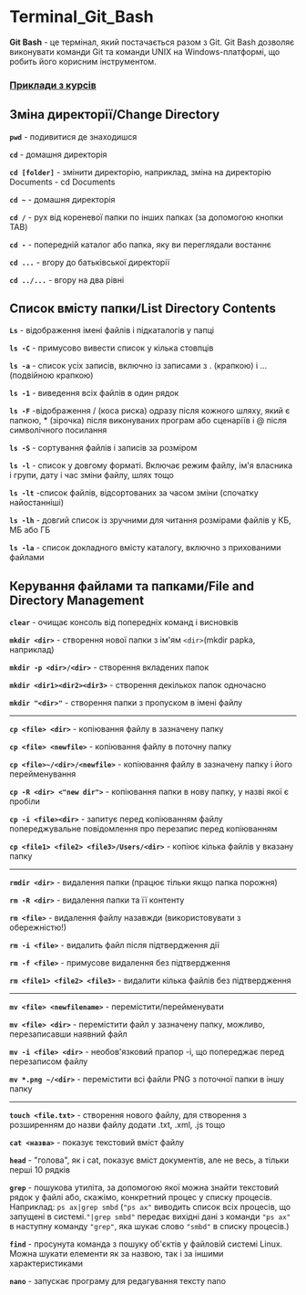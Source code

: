 # Terminal_Git_Bash

**Git Bash** - це термінал, який постачається разом з Git. Git Bash дозволяє виконувати команди Git та команди UNIX на Windows-платформі, що робить його корисним інструментом.

### [Приклади з курсів](https://github.com/Svitlana-Kostromitina/Terminal_examples_from_courses/blob/main/README.md)

## Зміна директорії/Change Directory

**`pwd`** - подивитися де знаходишся

**`сd`** - домашня директорія

**`cd [folder]`** - змінити директорію, наприклад, зміна на директорію Documents - cd Documents

**`cd ~`** - домашня директорія	

**`cd /`** - рух від кореневої папки по інших папках (за допомогою кнопки TAB)		

**`cd -`**  - попередній каталог або папка, яку ви переглядали востаннє

**`cd ...`** - вгору до батьківської директорії

**`cd ../...`** - вгору на два рівні

## Список вмісту папки/List Directory Contents	

**`Ls`** - відображення імені файлів і підкаталогів у папці		

**`ls -C`** - примусово вивести список у кілька стовпців		

**`ls -a`** - список усіх записів, включно із записами з . (крапкою) і ... (подвійною крапкою)	

**`ls -1`** - виведення всіх файлів в один рядок

**`ls -F`** -відображення / (коса риска) одразу після кожного шляху, який є папкою, * (зірочка) після виконуваних програм або сценаріїв і @ після символічного посилання


**`ls -S`** - сортування файлів і записів за розміром	

**`ls -l`** - список у довгому форматі. Включає режим файлу, ім'я власника і групи, дату і час зміни файлу, шлях тощо	

**`ls -lt`** -список файлів, відсортованих за часом зміни (спочатку найостанніші)	

**`ls -lh`** - довгий список із зручними для читання розмірами файлів у КБ, МБ або ГБ

**`ls -la`** - список докладного вмісту каталогу, включно з прихованими файлами


## Керування файлами та папками/File and Directory Management

**`clear`** - очищає консоль від попередніх команд і висновків

**`mkdir <dir>`** - створення нової папки з ім'ям `<dir>`(mkdir papka, наприклад)		

**`mkdir -p <dir>/<dir>`** - створення вкладених папок	

**`mkdir <dir1><dir2><dir3>`** -  створення декількох папок одночасно	

**`mkdir "<dir>"`** - створення папки з пропуском в імені файлу

------------
**`cp <file> <dir>`** - копіювання файлу в зазначену папку		

**`cp <file> <newfile>`** - копіювання файлу в поточну папку

**`cp <file>~/<dir>/<newfile>`** - копіювання файлу в зазначену папку і його перейменування			

**`cp -R <dir> <"new dir">`**	- копіювання папки в нову папку, у назві якої є пробіли				

**`cp -i <file><dir>`**	 - запитує перед копіюванням файлу попереджувальне повідомлення про перезапис перед копіюванням	

**`cp <file1> <file2> <file3>/Users/<dir>`** - копіює кілька файлів у вказану папку	

------------

**`rmdir <dir>`** - видалення папки (працює тільки якщо папка порожня)

**`rm -R <dir>`** - видалення папки та її контенту				

**`rm <file>`** - видалення файлу назавжди (використовувати з обережністю!)	

**`rm -i <file>`** - видалить файл після підтвердження дії		

**`rm -f <file>`** - примусове видалення без підтвердження

**`rm <file1> <file2> <file3>`** - видалити кілька файлів без підтвердження

--------------

**`mv <file> <newfilename>`** - перемістити/перейменувати		

**`mv <file> <dir>`**	- перемістити файл у зазначену папку, можливо, перезаписавши наявний файл	

**`mv -i <file> <dir>`** - необов'язковий прапор -i, що попереджає перед перезаписом файлу	

**`mv *.png ~/<dir>`** - перемістити всі файли PNG з поточної папки в іншу папку	

---------

**`touch <file.txt>`** - створення нового файлу, для створення з розширенням до назви файлу додати .txt, .xml, .js тощо

**`cat <назва>`** - показує текстовий вміст файлу

**`head`** - "голова", як і cat, показує вміст документів, але не весь, а тільки перші 10 рядків

**`grep`** - пошукова утиліта, за допомогою якої можна знайти текстовий рядок у файлі або, скажімо, конкретний процес у списку процесів. Наприклад: `ps ax|grep smbd` 
(`"ps ax"` виводить список всіх процесів, що запущені в системі.`"|grep smbd"` передає вихідні дані з команди `"ps ax"` в наступну команду `"grep"`, яка шукає слово `"smbd"` в списку процесів.)

**`find`** - просунута команда з пошуку об'єктів у файловій системі Linux. Можна шукати елементи як за назвою, так і за іншими характеристиками

**`nano`** - запускає програму для редагування тексту nano




